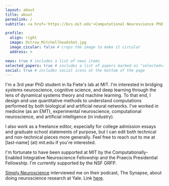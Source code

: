 ```yaml
---
layout: about
title: about
permalink: /
subtitle: <a href='https://bcs.mit.edu'>Computational Neuroscience PhD Student at MIT</a>. 

profile:
  align: right
  image: Ostrow_Mitchellheadshot.jpg
  image_cicular: false # crops the image to make it circular
  address: >

news: true # includes a list of news items
selected_papers: true # includes a list of papers marked as "selected={true}"
social: true # includes social icons at the bottom of the page
---
```


I'm a 3rd year PhD student in Ila Fiete's lab at MIT. I'm interested in bridging systems neuroscience, cognitive science, and deep learning through the lens of dynamical systems theory and machine learning. To that end, I design and use quantitative methods to understand computations performed by both biological and artificial neural networks. I've worked in medicine (as an EMT), experimental neuroscience, computational neuroscience, and artificial intelligence (in industry). 

I also work as a freelance editor, especially for college admission essays and graduate school statements of purpose, but I can edit both technical and non-technical pieces more generally. Feel free to reach out to me at \[last-name\] (at) mit.edu if you're interested. 

I'm fortunate to have been supported at MIT by the Computationally-Enabled Integrative Neuroscience Fellowship and the Praecis Presidential Fellowship. I'm currently supported by the NSF GRFP. 


<!-- Yale Symposia was kind enough to [profile me](https://www.yalesymposia.com/neuroscience-lab-profile/2021/8/24/exploration-a-trait-shared-by-both-music-and-research) and my undergraduate journey in neuroscience research.  -->

[Simply Neuroscience](https://simplyneuroscience.org/) interviewed me on their podcast, The Synapse, about doing neuroscience research at Yale. Link [here](https://anchor.fm/the-synapse/episodes/The-College-Neuro-Network-Yale-University-from-an-Undergraduate-Student-ehsf7e).
